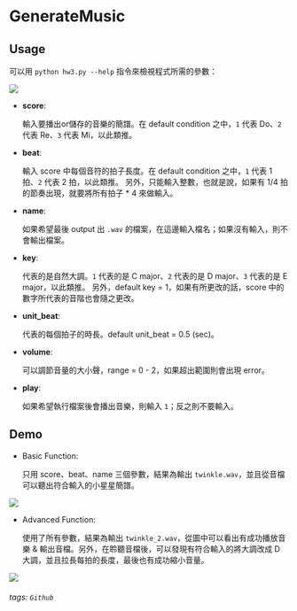 # GenerateMusic

## Usage

可以用 `python hw3.py --help` 指令來檢視程式所需的參數：

![](https://i.imgur.com/ODuNKIy.jpg)

* **score**:

    輸入要播出or儲存的音樂的簡譜。在 default condition 之中，`1` 代表 Do、`2` 代表 Re、`3` 代表 Mi，以此類推。

* **beat**:

    輸入 score 中每個音符的拍子長度。在 default condition 之中，`1` 代表 1 拍、`2` 代表 2 拍，以此類推。
    另外，只能輸入整數，也就是說，如果有 1/4 拍的節奏出現，就要將所有拍子 * 4 來做輸入。
    
* **name**:

    如果希望最後 output 出 `.wav` 的檔案，在這邊輸入檔名；如果沒有輸入，則不會輸出檔案。
    
* **key**:

    代表的是自然大調。`1` 代表的是 C major、`2` 代表的是 D major、`3` 代表的是 E major，以此類推。
    另外，default key = 1，如果有所更改的話，score 中的數字所代表的音階也會隨之更改。
    
* **unit_beat**: 

    代表的每個拍子的時長。default unit_beat = 0.5 (sec)。
    
* **volume**: 

    可以調節音量的大小聲，range = 0 - 2，如果超出範圍則會出現 error。
    
* **play**:

    如果希望執行檔案後會播出音樂，則輸入 `1`；反之則不要輸入。
    
## Demo

* Basic Function:

    只用 score、beat、name 三個參數，結果為輸出 `twinkle.wav`，並且從音檔可以聽出符合輸入的小星星簡譜。

![](https://i.imgur.com/6aJm2Aj.png)

* Advanced Function:

    使用了所有參數，結果為輸出 `twinkle_2.wav`，從圖中可以看出有成功播放音樂 & 輸出音檔。另外，在聆聽音檔後，可以發現有符合輸入的將大調改成 D 大調，並且拉長每拍的長度，最後也有成功縮小音量。

![](https://i.imgur.com/vVEZ4Rs.png)

###### tags: `Github`
